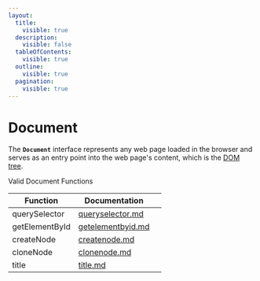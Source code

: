 ```yaml
---
layout:
  title:
    visible: true
  description:
    visible: false
  tableOfContents:
    visible: true
  outline:
    visible: true
  pagination:
    visible: true
---
```


# Document

The **`Document`** interface represents any web page loaded in the browser and serves as an entry point into the web page's content, which is the [DOM tree](https://developer.mozilla.org/en-US/docs/Web/API/Document\_object\_model/Using\_the\_Document\_Object\_Model#what\_is\_a\_dom\_tree).

Valid Document Functions

<table><thead><tr><th>Function</th><th>Documentation</th><th data-hidden></th></tr></thead><tbody><tr><td>querySelector</td><td><a data-mention href="queryselector.md">queryselector.md</a></td><td></td></tr><tr><td>getElementById</td><td><a data-mention href="getelementbyid.md">getelementbyid.md</a></td><td></td></tr><tr><td>createNode</td><td><a data-mention href="createnode.md">createnode.md</a></td><td></td></tr><tr><td>cloneNode</td><td><a data-mention href="clonenode.md">clonenode.md</a></td><td></td></tr><tr><td>title</td><td><a data-mention href="title.md">title.md</a></td><td></td></tr></tbody></table>
